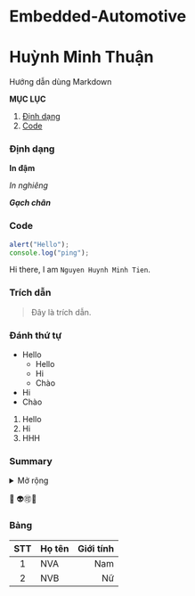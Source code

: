 # Embedded-Automotive
# Huỳnh Minh Thuận
 Hướng dẫn dùng Markdown

**MỤC LỤC**

1. [Định dạng](https://github.com/TienNHM/TienNHM/blob/master/images/README.md#%C4%91%E1%BB%8Bnh-d%E1%BA%A1ng)
2. [Code](https://github.com/TienNHM/TienNHM/blob/master/images/README.md#code)

### Định dạng

**In đậm**

_In nghiêng_

_**Gạch chân**_

### Code

```js
alert("Hello");
console.log("ping");
```

Hi there, I am `Nguyen Huynh Minh Tien`.

### Trích dẫn

> Đây là trích dẫn.

### Đánh thứ tự

- Hello
  - Hello
  - Hi
  - Chào
- Hi
- Chào

1. Hello
2. Hi
3. HHH

### Summary

<details>
  <summary>Mở rộng</summary>
  
    [![Meme](https://thosuaxe.info/wp-content/uploads/2021/03/M%E1%BB%99t-trong-nh%E1%BB%AFng-Memes-kinh-%C4%91i%E1%BB%83n-nh%E1%BA%A5t-tr%C3%AAn-internet.jpg)](https://www.facebook.com/)
  
  <p align="center">
    <img src="https://thosuaxe.info/wp-content/uploads/2021/03/M%E1%BB%99t-trong-nh%E1%BB%AFng-Memes-kinh-%C4%91i%E1%BB%83n-nh%E1%BA%A5t-tr%C3%AAn-internet.jpg" 
         width="100px"/>
  </p>
  
  <details>
  <summary>Mở rộng</summary>
  
  [![Meme](https://thosuaxe.info/wp-content/uploads/2021/03/M%E1%BB%99t-trong-nh%E1%BB%AFng-Memes-kinh-%C4%91i%E1%BB%83n-nh%E1%BA%A5t-tr%C3%AAn-internet.jpg)](https://www.facebook.com/)

<p align="center">
  <img src="https://thosuaxe.info/wp-content/uploads/2021/03/M%E1%BB%99t-trong-nh%E1%BB%AFng-Memes-kinh-%C4%91i%E1%BB%83n-nh%E1%BA%A5t-tr%C3%AAn-internet.jpg" 
       width="100px"/>
</p>
</details>
  
</details>


:100: 👽🉑🌟

### Bảng

| STT | Họ tên | Giới tính |
| :---: | --- | ---: |
| 1 | NVA | Nam |
| 2 | NVB | Nữ |

